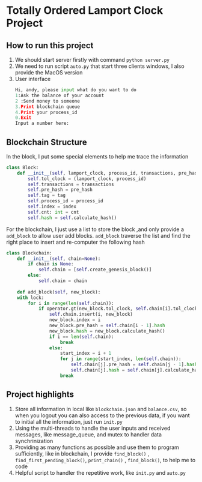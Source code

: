 # Totally Ordered Lamport Clock Project

## How to run this project
1. We should start server firstly with command `python server.py`
2. We need to run script `auto.py` that start three clients windows, I also provide the MacOS version
3. User interface
    ```python
    Hi, andy, please input what do you want to do
    1:Ask the balance of your account
    2 :Send money to someone
    3.Print blockchain queue
    4.Print your process_id
    0.Exit
    Input a number here:
    ```

## Blockchain Structure
In the block, I put some special elements to help me trace the information
```python
class Block:
    def __init__(self, lamport_clock, process_id, transactions, pre_hash=None, tag="pending", index=10e5, cnt=0):
        self.tol_clock = (lamport_clock, process_id)
        self.transactions = transactions
        self.pre_hash = pre_hash
        self.tag = tag
        self.process_id = process_id
        self.index = index
        self.cnt: int = cnt
        self.hash = self.calculate_hash()
```

For the blockchain, I just use a list to store the block ,and only provide a `add_block` to allow user add blocks. `add_block`  traverse the list and find the right place to insert and re-computer the following hash
```python
class Blockchain:
    def __init__(self, chain=None):
        if chain is None:
            self.chain = [self.create_genesis_block()]
        else:
            self.chain = chain
    
    def add_block(self, new_block):
    with lock:
        for i in range(len(self.chain)):
            if operator.gt(new_block.tol_clock, self.chain[i].tol_clock):
                self.chain.insert(i, new_block)
                new_block.index = i
                new_block.pre_hash = self.chain[i - 1].hash
                new_block.hash = new_block.calculate_hash()
                if i == len(self.chain):
                    break
                else:
                    start_index = i + 1
                    for j in range(start_index, len(self.chain)):
                        self.chain[j].pre_hash = self.chain[j - 1].hash
                        self.chain[j].hash = self.chain[j].calculate_hash()
                    break
```

## Project highlights
1. Store all information in local like `blockchain.json` and `balance.csv`, so when you logout you can also access to the previous data, if you want to initial all the information, just run `init.py`
2. Using the multi-threads to handle the user inputs and received messages, like message_queue, and mutex to handler data synchrinization
3. Providing as many functions as possible and use them to program sufficiently, like in blockchain, I provide `find_block()` , `find_first_pending_block()`, `print_chain()` , `find_block()`, to help me to code
4. Helpful script to handler the repetitive work, like `init.py` and `auto.py`